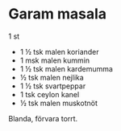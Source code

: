 # Garam masala

1 st

 - 1 ½  tsk malen koriander
 - 1 msk malen kummin
 - 1 ½ tsk malen kardemumma
 - ½  tsk malen nejlika
 - 1 ½ tsk svartpeppar
 - 1 tsk ceylon kanel
 - ½ tsk malen muskotnöt

Blanda, förvara torrt.
